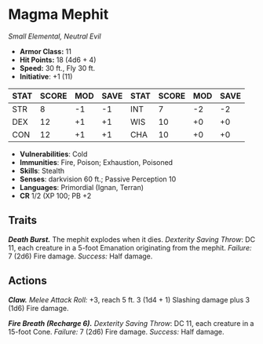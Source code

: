 # Magma Mephit

*Small Elemental, Neutral Evil*

- **Armor Class:** 11
- **Hit Points:** 18 (4d6 + 4)
- **Speed:** 30 ft., Fly 30 ft.
- **Initiative**: +1 (11)

|STAT|SCORE|MOD|SAVE|STAT|SCORE|MOD|SAVE|
| --- | --- | --- | ---- |---| --- | --- | ---- |
| STR | 8 | -1 | -1 | INT | 7 | -2 | -2 |
| DEX | 12 | +1 | +1 | WIS | 10 | +0 | +0 |
| CON | 12 | +1 | +1 | CHA | 10 | +0 | +0 |

- **Vulnerabilities**: Cold
- **Immunities**: Fire, Poison; Exhaustion, Poisoned
- **Skills**: Stealth
- **Senses**: darkvision 60 ft.; Passive Perception 10
- **Languages**: Primordial (Ignan, Terran)
- **CR** 1/2 (XP 100; PB +2

## Traits

***Death Burst.*** The mephit explodes when it dies. *Dexterity Saving Throw*: DC 11, each creature in a 5-foot Emanation originating from the mephit. *Failure:*  7 (2d6) Fire damage. *Success:*  Half damage.


## Actions

***Claw.*** *Melee Attack Roll:* +3, reach 5 ft. 3 (1d4 + 1) Slashing damage plus 3 (1d6) Fire damage.

***Fire Breath (Recharge 6).*** *Dexterity Saving Throw*: DC 11, each creature in a 15-foot Cone. *Failure:*  7 (2d6) Fire damage. *Success:*  Half damage.

